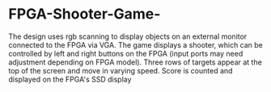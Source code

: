 # FPGA-Shooter-Game-
The design uses rgb scanning to display objects on an external monitor connected to the FPGA via VGA. The game displays
a shooter, which can be controlled by left and right buttons on the FPGA (input ports may need adjustment depending on
FPGA model). Three rows of targets appear at the top of the screen and move in varying speed. Score is counted and displayed
on the FPGA's SSD display 
